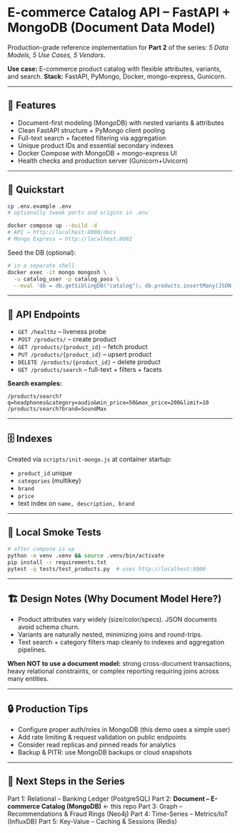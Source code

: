 # E-commerce Catalog API – FastAPI + MongoDB (Document Data Model)

Production-grade reference implementation for **Part 2** of the series: *5 Data Models, 5 Use Cases, 5 Vendors*.

**Use case:** E-commerce product catalog with flexible attributes, variants, and search. 
**Stack:** FastAPI, PyMongo, Docker, mongo-express, Gunicorn.

---

## 🔧 Features
- Document-first modeling (MongoDB) with nested variants & attributes
- Clean FastAPI structure + PyMongo client pooling
- Full-text search + faceted filtering via aggregation
- Unique product IDs and essential secondary indexes
- Docker Compose with MongoDB + mongo-express UI
- Health checks and production server (Gunicorn+Uvicorn)

---

## 🚀 Quickstart
```bash
cp .env.example .env
# optionally tweak ports and origins in .env

docker compose up --build -d
# API → http://localhost:8000/docs
# Mongo Express → http://localhost:8082
```

Seed the DB (optional):
```bash
# in a separate shell
docker exec -it mongo mongosh \
  -u catalog_user -p catalog_pass \
  --eval 'db = db.getSiblingDB("catalog"); db.products.insertMany(JSON.parse(cat("/seed/products.json")))'
```

---

## 🧱 API Endpoints
- `GET /healthz` – liveness probe
- `POST /products/` – create product
- `GET /products/{product_id}` – fetch product
- `PUT /products/{product_id}` – upsert product
- `DELETE /products/{product_id}` – delete product
- `GET /products/search` – full-text + filters + facets

**Search examples:**
```
/products/search?q=headphones&category=audio&min_price=50&max_price=200&limit=10
/products/search?brand=SoundMax
```

---

## 🗄️ Indexes
Created via `scripts/init-mongo.js` at container startup:
- `product_id` unique
- `categories` (multikey)
- `brand`
- `price`
- text index on `name, description, brand`

---

## 🧪 Local Smoke Tests
```bash
# after compose is up
python -m venv .venv && source .venv/bin/activate
pip install -r requirements.txt
pytest -q tests/test_products.py  # uses http://localhost:8000
```

---

## 🏗️ Design Notes (Why Document Model Here?)
- Product attributes vary widely (size/color/specs). JSON documents avoid schema churn.
- Variants are naturally nested, minimizing joins and round-trips.
- Text search + category filters map cleanly to indexes and aggregation pipelines.

**When NOT to use a document model:** strong cross-document transactions, heavy relational constraints, or complex reporting requiring joins across many entities.

---

## 🔒 Production Tips
- Configure proper auth/roles in MongoDB (this demo uses a simple user)
- Add rate limiting & request validation on public endpoints
- Consider read replicas and pinned reads for analytics
- Backup & PITR: use MongoDB backups or cloud snapshots

---

## 🧭 Next Steps in the Series
Part 1: Relational – Banking Ledger (PostgreSQL)
Part 2: **Document – E-commerce Catalog (MongoDB)** ← this repo
Part 3: Graph – Recommendations & Fraud Rings (Neo4j)
Part 4: Time-Series – Metrics/IoT (InfluxDB)
Part 5: Key-Value – Caching & Sessions (Redis)
